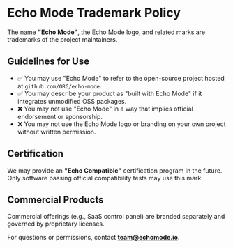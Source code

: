 # Echo Mode Trademark Policy

The name **"Echo Mode"**, the Echo Mode logo, and related marks are trademarks of the project maintainers.

## Guidelines for Use

- ✅ You may use "Echo Mode" to refer to the open-source project hosted at `github.com/ORG/echo-mode`.
- ✅ You may describe your product as "built with Echo Mode" if it integrates unmodified OSS packages.
- ❌ You may not use "Echo Mode" in a way that implies official endorsement or sponsorship.
- ❌ You may not use the Echo Mode logo or branding on your own project without written permission.

## Certification

We may provide an **"Echo Compatible"** certification program in the future.  
Only software passing official compatibility tests may use this mark.

## Commercial Products

Commercial offerings (e.g., SaaS control panel) are branded separately and governed by proprietary licenses.

For questions or permissions, contact **team@echomode.io**.
